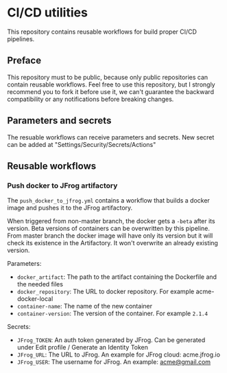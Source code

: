 # CI/CD utilities

This repository contains reusable workflows for build proper CI/CD pipelines.

## Preface

This repository must to be public, because only public repositories can contain reusable workflows. Feel free to use this repository, but I strongly recommend you to fork it before use it, we can't guarantee the backward compatibility or any notifications before breaking changes.

## Parameters and secrets

The resuable workflows can receive parameters and secrets. New secret can be added at "Settings/Security/Secrets/Actions"

## Reusable workflows

### Push docker to JFrog artifactory

The `push_docker_to_jfrog.yml` contains a workflow that builds a docker image and pushes it to the JFrog artifactory.

When triggered from non-master branch, the docker gets a `-beta` after its version. Beta versions of containers can be overwritten by this pipeline. From master branch the docker image will have only its version but it will check its existence in the Artifactory. It won't overwrite an already existing version.

Parameters:
* `docker_artifact`: The path to the artifact containing the Dockerfile and the needed files
* `docker_repository`: The URL to docker repository. For example acme-docker-local
* `container-name`: The name of the new container
* `container-version`: The version of the container. For example `2.1.4`

Secrets:
* `JFrog_TOKEN`: An auth token generated by JFrog. Can be generated under Edit profile / Generate an Identity Token 
* `JFrog_URL`: The URL to JFrog. An example for JFrog cloud: acme.jfrog.io
* `JFrog_USER`: The username for JFrog. An example: acme@gmail.com